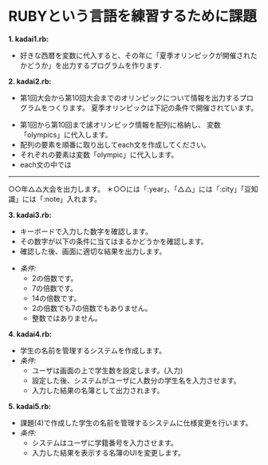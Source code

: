 # RUBYという言語を練習するために課題
**1. kadai1.rb:**
  + 好きな西暦を変数に代入すると、その年に「夏季オリンピックが開催されたかどうか」を出力するプログラムを作ります.

**2. kadai2.rb:**
  + 第1回大会から第10回大会までのオリンピックについて情報を出力するプログラムをつくります。
  夏季オリンピックは下記の条件で開催されています。
  * 第1回から第10回まで䛾オリンピック情報を配列に格納し、 変数「olympics」に代入します。
  * 配列の要素を順番に取り出してeach文を作成してください。
  * それぞれの要素は変数「olympic」に代入します。
  * each文の中では

  ---------------------
  ○○年△△大会を出力します。
  ＊○○には「:year」、「△△」には「:city」「豆知識」には「:note」入れます。
  
**3. kadai3.rb:**
  + キーボードで入力した数字を確認します。
  + その数字が以下の条件に当てはまるかどうかを確認します。
  + 確認した後、画面に適切な結果を出力します。
  - *条件:*
    + 2の倍数です。
    + 7の倍数です。
    + 14の倍数です。
    + 2の倍数でも7の倍数でもありません。
    + 整数ではありません。
    
**4. kadai4.rb:**
  - 学生の名前を管理するシステムを作成します。
  - *条件:*
    - ユーザは画面の上で学生数を設定します。(入力)
    - 設定した後、システムがユーザに人数分の学生名を入力させます。
    - 入力した結果の名簿として出力されます。
    
**5. kadai5.rb:**
  - 課題(4)で作成した学生の名前を管理するシステムに仕様変更を行います。
  - *条件:*
    - システムはユーザに学籍番号を入力させます。
    - 入力した結果を表示する名簿のUIを変更します。
